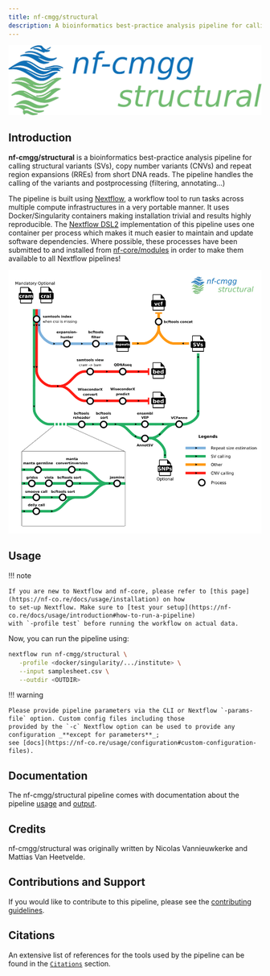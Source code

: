 ```yaml
---
title: nf-cmgg/structural
description: A bioinformatics best-practice analysis pipeline for calling structural variants (SVs), copy number variants (CNVs) and repeat region expansions (RREs) from short DNA reads
---
```


![pipeline_logo](images/pipeline_logo_full.png)

## Introduction

**nf-cmgg/structural** is a bioinformatics best-practice analysis pipeline for calling structural variants (SVs), copy number variants (CNVs) and repeat region expansions (RREs) from short DNA reads. The pipeline handles the calling of the variants and postprocessing (filtering, annotating...)

The pipeline is built using [Nextflow](https://www.nextflow.io), a workflow tool to run tasks across multiple compute infrastructures in a very portable manner. It uses Docker/Singularity containers making installation trivial and results highly reproducible. The [Nextflow DSL2](https://www.nextflow.io/docs/latest/dsl2.html) implementation of this pipeline uses one container per process which makes it much easier to maintain and update software dependencies. Where possible, these processes have been submitted to and installed from [nf-core/modules](https://github.com/nf-core/modules) in order to make them available to all Nextflow pipelines!

![metro map](images/metro_map.png)

## Usage

!!! note

    If you are new to Nextflow and nf-core, please refer to [this page](https://nf-co.re/docs/usage/installation) on how
    to set-up Nextflow. Make sure to [test your setup](https://nf-co.re/docs/usage/introduction#how-to-run-a-pipeline)
    with `-profile test` before running the workflow on actual data.

Now, you can run the pipeline using:

```bash
nextflow run nf-cmgg/structural \
   -profile <docker/singularity/.../institute> \
   --input samplesheet.csv \
   --outdir <OUTDIR>
```

!!! warning

    Please provide pipeline parameters via the CLI or Nextflow `-params-file` option. Custom config files including those
    provided by the `-c` Nextflow option can be used to provide any configuration _**except for parameters**_;
    see [docs](https://nf-co.re/usage/configuration#custom-configuration-files).

## Documentation

The nf-cmgg/structural pipeline comes with documentation about the pipeline [usage](usage.md) and [output](output.md).

## Credits

nf-cmgg/structural was originally written by Nicolas Vannieuwkerke and Mattias Van Heetvelde.

## Contributions and Support

If you would like to contribute to this pipeline, please see the [contributing guidelines](https://github.com/nf-cmgg/structural/blob/dev/.github/CONTRIBUTING.md).

## Citations

<!-- If you use  nf-cmgg/structural for your analysis, please cite it using the following doi: [10.5281/zenodo.XXXXXX](https://doi.org/10.5281/zenodo.XXXXXX) -->

An extensive list of references for the tools used by the pipeline can be found in the [`Citations`](CITATIONS.md) section.
